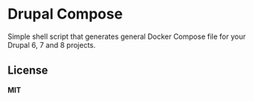 # Drupal Compose

Simple shell script that generates general Docker Compose file for your Drupal 6, 7 and 8 projects.

## License

**MIT**
